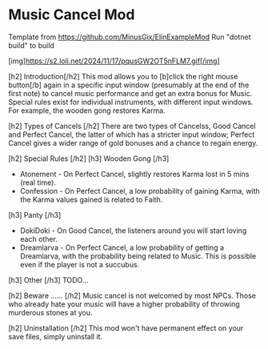 # Music Cancel Mod

Template from https://github.com/MinusGix/ElinExampleMod
Run "dotnet build" to build

[img]https://s2.loli.net/2024/11/17/pqusGW2OT5nFLM7.gif[/img]

[h2] Introduction[/h2]
This mod allows you to [b]click the right mouse button[/b] again in a specific input window (presumably at the end of the first note) to cancel music performance and get an extra bonus for Music. Special rules exist for individual instruments, with different input windows. For example, the wooden gong restores Karma.

[h2] Types of Cancels [/h2]
There are two types of Cancelss, Good Cancel and Perfect Cancel, the latter of which has a stricter input window; Perfect Cancel gives a wider range of gold bonuses and a chance to regain energy.

[h2] Special Rules [/h2]
[h3] Wooden Gong [/h3]
- Atonement - On Perfect Cancel, slightly restores Karma lost in 5 mins (real time).
- Confession - On Perfect Cancel, a low probability of gaining Karma, with the Karma values gained is related to Faith.

[h3] Panty [/h3]
- DokiDoki - On Good Cancel, the listeners around you will start loving each other.
- Dreamlarva - On Perfect Cancel, a low probability of getting a Dreamlarva, with the probability being related to Music. This is possible even if the player is not a succubus.

[h3] Other [/h3]
TODO...

[h2] Beware ...... [/h2]
Music cancel is not welcomed by most NPCs. Those who already hate your music will have a higher probability of throwing murderous stones at you.

[h2] Uninstallation [/h2]
This mod won't have permanent effect on your save files, simply uninstall it.